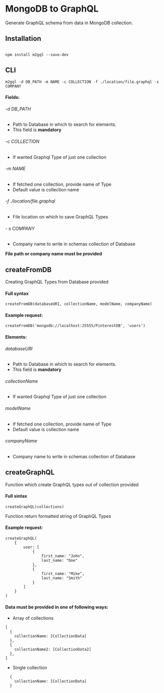 # MongoDB to GraphQL

Generate GraphQL schema from data in MongoDB collection.


## Installation
```

npm install m2gql --save-dev
```

## CLI

```
m2gql -d DB_PATH -m NAME -c COLLECTION -f ./location/file.graphql -s COMPANY
```

#### Fields:
###### -d DB_PATH
- Path to Database in which to search for elements.
- This field is **mandatory**

###### -c COLLECTION
- If wanted Graphql Type of just one collection

###### -m NAME
- If fetched one collection, provide name of Type
- Default value is collection name

###### -f ./location/file.graphql
- File location on which to save GraphQL Types

###### - s COMPANY
- Company name to write in schemas collection of Database

**File path or company name must be provided**

## createFromDB
Creating GraphQL Types from Database provided
#### Full syntax
```
createFromDB(databaseURI, collectionName, modelName, companyName)
```

#### Example request:
```
createFromDB('mongodb://localhost:25555/PinterestDB', 'users')
```
#### Elements:
###### databaseURI
- Path to Database in which to search for elements.
- This field is **mandatory**

###### collectionName
- If wanted Graphql Type of just one collection

###### modelName
- If fetched one collection, provide name of Type
- Default value is collection name

###### companyName
- Company name to write in schemas collection of Database

## createGraphQL
Function which create GraphQL types out of collection provided

#### Full sintax
```
createGraphQL(collections)
```
Function return formatted string of GraphQL Types

#### Example request:
```
createGraphQL(
    { 
        user: [
            {
                first_name: "John", 
                last_name: "Doe"
            },
            {
                first_name: "Mike", 
                last_name: "Smith"
            }
        ]
    }
)
```

#### Data must be provided in one of following ways:
- Array of collections 
```
[ 
  { 
    collectionName: [CollectionData] 
  },
  {
    collectionName2: [CollectionData2]
  },
]
```
- Single collection
```
  { 
    collectionName: [CollectionData] 
  }
```